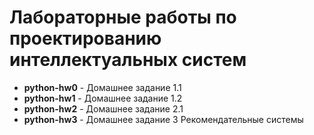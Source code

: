 # Лабораторные работы по проектированию интеллектуальных систем

- **python-hw0** - Домашнее задание 1.1
- **python-hw1** - Домашнее задание 1.2
- **python-hw2** - Домашнее задание 2.1
- **python-hw3** - Домашнее задание 3 Рекомендательные системы
